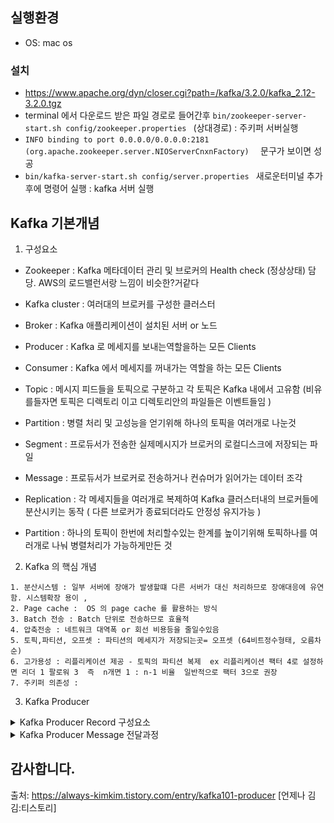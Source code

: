 ## 실행환경

- OS: mac os



### 설치

- https://www.apache.org/dyn/closer.cgi?path=/kafka/3.2.0/kafka_2.12-3.2.0.tgz 
- terminal 에서 다운로드 받은 파일 경로로 들어간후 ```bin/zookeeper-server-start.sh config/zookeeper.properties ``` (상대경로) : 주키퍼 서버실행 
- ```INFO binding to port 0.0.0.0/0.0.0.0:2181 (org.apache.zookeeper.server.NIOServerCnxnFactory)  ``` 문구가 보이면 성공 
- ```bin/kafka-server-start.sh config/server.properties ``` 새로운터미널 추가후에 명령어 실행  : kafka 서버 실행





## Kafka 기본개념

1. 구성요소 

- Zookeeper           : Kafka 메타데이터 관리 및 브로커의 Health check (정상상태) 담당. AWS의 로드밸런서랑 느낌이 비슷한?거같다 
- Kafka cluster       : 여러대의 브로커를 구성한 클러스터  
- Broker              : Kafka 애플리케이션이 설치된 서버 or 노드  
- Producer            : Kafka 로 메세지를 보내는역할을하는 모든 Clients 
- Consumer            : Kafka 에서 메세지를 꺼내가는 역할을 하는 모든 Clients 
- Topic               : 메시지 피드들을 토픽으로 구분하고 각 토픽은 Kafka 내에서 고유함 (비유를들자면 토픽은 디렉토리 이고 디렉토리안의 파일들은 이벤트들임 )
- Partition           : 병렬 처리 및 고성능을 얻기위해 하나의 토픽을 여러개로 나눈것  
- Segment             :  프로듀서가 전송한 실제메시지가 브로커의 로컬디스크에 저장되는 파일  
- Message             :  프로듀서가 브로커로 전송하거나 컨슈머가 읽어가는 데이터 조각 


- Replication : 각 메세지들을 여러개로 복제하여 Kafka 클러스터내의 브로커들에 분산시키는 동작  ( 다른 브로커가 종료되더라도 안정성 유지가능 )
- Partition  : 하나의 토픽이 한번에 처리할수있는 한계를 높이기위해 토픽하나를 여러개로 나눠 병렬처리가 가능하게만든 것 

2. Kafka 의 핵심 개념 

``` 
1. 분산시스템 : 일부 서버에 장애가 발생할떄 다른 서버가 대신 처리하므로 장애대응에 유연함. 시스템확장 용이 ,
2. Page cache :  OS 의 page cache 를 활용하는 방식
3. Batch 전송 : Batch 단위로 전송하므로 효율적 
4. 압축전송 : 네트워크 대역폭 or 회선 비용등을 줄일수있음 
5. 토픽,파티션, 오프셋 : 파티션의 메세지가 저장되는곳= 오프셋 (64비트정수형태, 오름차순)
6. 고가용성 : 리플리케이션 제공 - 토픽의 파티션 복제  ex 리플리케이션 팩터 4로 설정하면 리더 1 팔로워 3  즉  n개면 1 : n-1 비율  일반적으로 팩터 3으로 권장 
7. 주키퍼 의존성 : 
```

3. Kafka Producer 

<details>
  <summary>Kafka Producer Record 구성요소 </summary>
  <p>
토픽 (Topic)  ,
토픽 중 특정 파티션 위치 (Partition)  ,
메시지 생성 시간 (Timestamp) , 
메시지 키 (Key)  ,
메시지 값 (Value)  
</p>
</details>


<details>
  <summary>Kafka Producer Message 전달과정 </summary>
  <p>
  1.Serializer
  2.Partitioning
  3.Message Batch
  4.ZIP(압축)
  5.Sender(전달)
    
    
   ![img](https://user-images.githubusercontent.com/76778082/182022626-9b15ceed-0d89-4464-bb57-d770734ee31d.png)

  메시지가 브로커로 전달되는 과정
 프로듀서는 먼저, 전달 요청받은 메시지를 직렬화합니다. 직렬화(Serialization)는 Serializer가 지정된 설정을 통해 처리하며, 메시지의 키와 값은 바이트 뭉치 형태로 변환됩니다. 직렬화 과정을 마친 메시지는 Partitioner를 통해 토픽의 어떤 파티션에 저장될지 결정됩니다. 이 과정을 파티셔닝(Partitioning)이라 말합니다. Partitioner는 정의된 로직에 따라 파티셔닝을 진행하는데, 별도의 Partitioner 설정을 하지 않으면 Round Robbin 형태로 파티셔닝을 합니다. 즉, 파티션들에게 골고루 전달할 수 있도록 파티셔닝을 합니다. 다만, 이 과정은 메시지 전달 요청에 파티션이 지정되지 않았을 경우에만 진행됩니다. 따라서 메시지 전달 요청에 특정 파티션이 지정되었을 경우에는 별도의 파티셔닝 없이 해당 파티션으로 전달되도록 지정됩니다.
 만약 메시지 압축이 설정되었다면, 설정된 포맷에 맞춰 메시지를 압축합니다. 압축된 메시지는 브로커로 빠르게 전달할 수 있을뿐더러, 브로커 내부에서 빠른 복제가 가능하도록 합니다. 그렇게 때문에 메시지 압축 설정은 많은 경우에 고려될 수 있습니다. 카프카에서 지원하는 주요 압축 포맷과 효율은 아래와 같습니다.
    ![img (1)](https://user-images.githubusercontent.com/76778082/182022638-709885f8-5c10-49d3-8a4d-625929e4363b.png)


 파티셔닝과 압축을 마친 후, 프로듀서는 메시지를 TCP 프로토콜을 통해 브로커 리더 파티션으로 전송합니다. 하지만 메시지마다 매번 네트워크를 통해 전달하는 것은 비효율적입니다. 네트워크 전송은 매우 무거운 처리이기 때문입니다. 그래서 프로듀서는 지정된 만큼 메시지를 저장했다가 한 번에 브로커로 전달합니다. 이 과정은 프로듀서 내부의 Record Accumulator(RA)가 담당하여 처리합니다. RA는 각 토픽 파티션에 대응하는 배치 큐(Batch Queue)를 구성하고 메시지들을 레코드 배치(Record Batch) 형태로 묶어 큐에 저장합니다.
 각 배치 큐에 저장된 레코드 배치들은 때가 되면 각각 브로커에 전달됩니다. 이 과정은 Sender가 처리합니다. Sender는 스레드 형태로 구성되며, 관리자가 설정한 특정 조건에 만족한 레코드 배치를 브로커로 전송합니다. 이때, Sender 스레드는 네트워크 비용을 줄이기 위해 piggyback 방식으로 조건을 만족하지 않은 다른 레코드 배치를 조건을 만족한 것과 함께 브로커로 전송합니다. 
같은 브로커로 보내야하는 토픽 파티션이 있으면 함께 전송합니다.
    ![img (2)](https://user-images.githubusercontent.com/76778082/182022654-9efe82c6-dfd8-4ef4-a6e7-9549249586de.png)

 Piggyback이란 '등 뒤에 업다'라는 뜻입니다. 위 그림을 예로 들면, 토픽 B의 파티션 1(B_1)의 큐에 레코드 배치가 전송할 조건을 만족했다고 가정하면, Sender는 해당 레코드 배치를 가져와 3번 브로커로 전송할 준비를 합니다. 이때, 토픽 A의 파티션 2(A_2)가 전송 조건을 만족하지 않았더라도 같은 3번 브로커에 전송돼야 하므로, Sender는 A_2 레코드 배치를 업어 한번에 3번 브로커로 전송합니다. 이로 인해 자연스럽게 네트워크 비용을 줄일 수 있습니다.
    ![img (3)](https://user-images.githubusercontent.com/76778082/182022672-6fa01ced-8444-496b-8e72-b920290960a4.png)

    
Sender 스레드의 메시지 전송 요청과 응답 (출처 : https://www.linkedin.com/pulse/kafka-producer-overview-sylvester-daniel)
 브로커에 네트워크 전송 요청을 보낸 Sender는 설정 값에 따라 브로커의 응답을 기다리거나 혹은 기다리지 않습니다. 만약 응답을 기다리지 않는 설정인 경우, 메시지 전송에 대한 과정이 마쳐집니다. 하지만 응답을 기다리는 경우, 메시지 전송 성공 여부를 응답으로 받습니다. 이때, 브로커에서 메시지 전송이 실패한 경우에는 설정 값에 따라 재시도를 시도합니다. 재시도 횟수를 초과한 경우에는 예외를 뱉어냅니다. 반대로 성공한 경우에는 메시지가 저장된 정보(메타데이터)를 반환합니다. 메타데이터는 메시지가 저장된 토픽, 파티션, 오프셋, 타임스탬프 정보를 가지고 있습니다.

   ![img (4)](https://user-images.githubusercontent.com/76778082/182022685-ea3b85ef-428b-46b9-babd-5e06e1d1fc1f.png)

    
  </p>
</details>




## 감사합니다.
출처: https://always-kimkim.tistory.com/entry/kafka101-producer [언제나 김김:티스토리]
